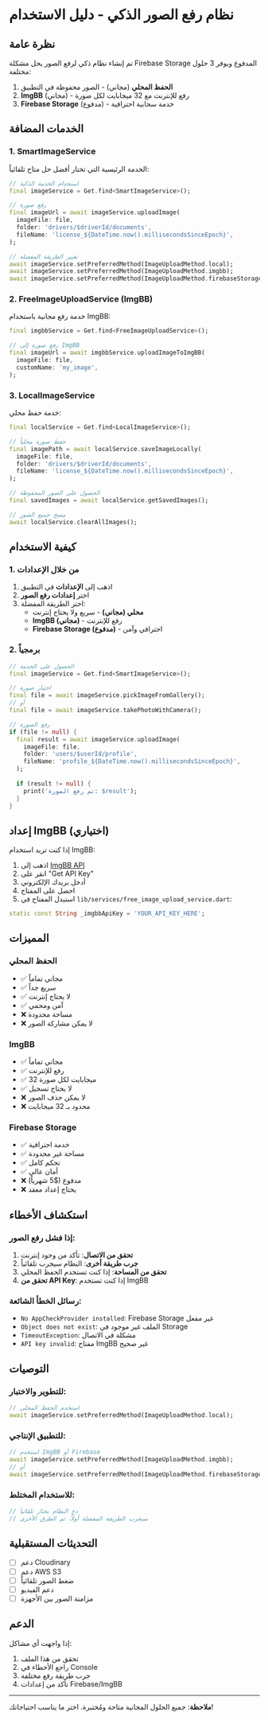 # نظام رفع الصور الذكي - دليل الاستخدام

## نظرة عامة

تم إنشاء نظام ذكي لرفع الصور يحل مشكلة Firebase Storage المدفوع ويوفر 3 حلول مختلفة:

1. **الحفظ المحلي** (مجاني) - الصور محفوظة في التطبيق
2. **ImgBB** (مجاني) - رفع للإنترنت مع 32 ميجابايت لكل صورة
3. **Firebase Storage** (مدفوع) - خدمة سحابية احترافية

## الخدمات المضافة

### 1. SmartImageService
الخدمة الرئيسية التي تختار أفضل حل متاح تلقائياً:

```dart
// استخدام الخدمة الذكية
final imageService = Get.find<SmartImageService>();

// رفع صورة
final imageUrl = await imageService.uploadImage(
  imageFile: file,
  folder: 'drivers/$driverId/documents',
  fileName: 'license_${DateTime.now().millisecondsSinceEpoch}',
);

// تغيير الطريقة المفضلة
await imageService.setPreferredMethod(ImageUploadMethod.local);
await imageService.setPreferredMethod(ImageUploadMethod.imgbb);
await imageService.setPreferredMethod(ImageUploadMethod.firebaseStorage);
```

### 2. FreeImageUploadService (ImgBB)
خدمة رفع مجانية باستخدام ImgBB:

```dart
final imgbbService = Get.find<FreeImageUploadService>();

// رفع صورة إلى ImgBB
final imageUrl = await imgbbService.uploadImageToImgBB(
  imageFile: file,
  customName: 'my_image',
);
```

### 3. LocalImageService
خدمة حفظ محلي:

```dart
final localService = Get.find<LocalImageService>();

// حفظ صورة محلياً
final imagePath = await localService.saveImageLocally(
  imageFile: file,
  folder: 'drivers/$driverId/documents',
  fileName: 'license_${DateTime.now().millisecondsSinceEpoch}',
);

// الحصول على الصور المحفوظة
final savedImages = await localService.getSavedImages();

// مسح جميع الصور
await localService.clearAllImages();
```

## كيفية الاستخدام

### 1. من خلال الإعدادات
1. اذهب إلى **الإعدادات** في التطبيق
2. اختر **إعدادات رفع الصور**
3. اختر الطريقة المفضلة:
   - **محلي (مجاني)** - سريع ولا يحتاج إنترنت
   - **ImgBB (مجاني)** - رفع للإنترنت
   - **Firebase Storage (مدفوع)** - احترافي وآمن

### 2. برمجياً
```dart
// الحصول على الخدمة
final imageService = Get.find<SmartImageService>();

// اختيار صورة
final file = await imageService.pickImageFromGallery();
// أو
final file = await imageService.takePhotoWithCamera();

// رفع الصورة
if (file != null) {
  final result = await imageService.uploadImage(
    imageFile: file,
    folder: 'users/$userId/profile',
    fileName: 'profile_${DateTime.now().millisecondsSinceEpoch}',
  );
  
  if (result != null) {
    print('تم رفع الصورة: $result');
  }
}
```

## إعداد ImgBB (اختياري)

إذا كنت تريد استخدام ImgBB:

1. اذهب إلى [ImgBB API](https://api.imgbb.com/)
2. انقر على "Get API Key"
3. أدخل بريدك الإلكتروني
4. احصل على المفتاح
5. استبدل المفتاح في `lib/services/free_image_upload_service.dart`:

```dart
static const String _imgbbApiKey = 'YOUR_API_KEY_HERE';
```

## المميزات

### الحفظ المحلي
- ✅ مجاني تماماً
- ✅ سريع جداً
- ✅ لا يحتاج إنترنت
- ✅ آمن ومحمي
- ❌ مساحة محدودة
- ❌ لا يمكن مشاركة الصور

### ImgBB
- ✅ مجاني تماماً
- ✅ رفع للإنترنت
- ✅ 32 ميجابايت لكل صورة
- ✅ لا يحتاج تسجيل
- ❌ لا يمكن حذف الصور
- ❌ محدود بـ 32 ميجابايت

### Firebase Storage
- ✅ خدمة احترافية
- ✅ مساحة غير محدودة
- ✅ تحكم كامل
- ✅ أمان عالي
- ❌ مدفوع ($5 شهرياً)
- ❌ يحتاج إعداد معقد

## استكشاف الأخطاء

### إذا فشل رفع الصور:
1. **تحقق من الاتصال**: تأكد من وجود إنترنت
2. **جرب طريقة أخرى**: النظام سيجرب تلقائياً
3. **تحقق من المساحة**: إذا كنت تستخدم الحفظ المحلي
4. **تحقق من API Key**: إذا كنت تستخدم ImgBB

### رسائل الخطأ الشائعة:
- `No AppCheckProvider installed`: Firebase Storage غير مفعل
- `Object does not exist`: الملف غير موجود في Storage
- `TimeoutException`: مشكلة في الاتصال
- `API key invalid`: مفتاح ImgBB غير صحيح

## التوصيات

### للتطوير والاختبار:
```dart
// استخدم الحفظ المحلي
await imageService.setPreferredMethod(ImageUploadMethod.local);
```

### للتطبيق الإنتاجي:
```dart
// استخدم ImgBB أو Firebase
await imageService.setPreferredMethod(ImageUploadMethod.imgbb);
// أو
await imageService.setPreferredMethod(ImageUploadMethod.firebaseStorage);
```

### للاستخدام المختلط:
```dart
// دع النظام يختار تلقائياً
// سيجرب الطريقة المفضلة أولاً، ثم الطرق الأخرى
```

## التحديثات المستقبلية

- [ ] دعم Cloudinary
- [ ] دعم AWS S3
- [ ] ضغط الصور تلقائياً
- [ ] دعم الفيديو
- [ ] مزامنة الصور بين الأجهزة

## الدعم

إذا واجهت أي مشاكل:
1. تحقق من هذا الملف
2. راجع الأخطاء في Console
3. جرب طريقة رفع مختلفة
4. تأكد من إعدادات Firebase/ImgBB

---

**ملاحظة**: جميع الحلول المجانية متاحة ومُختبرة. اختر ما يناسب احتياجاتك!
